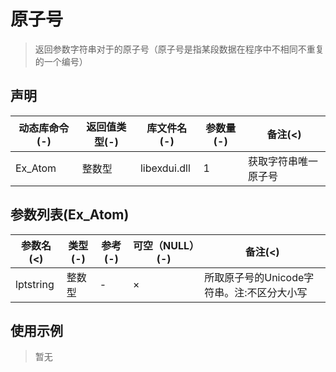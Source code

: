 # 原子号
> 返回参数字符串对于的原子号（原子号是指某段数据在程序中不相同不重复的一个编号）



## 声明

|动态库命令(-)|返回值类型(-)|库文件名(-)|参数量(-)|备注(<)|
|------|------|------|------|------|
|Ex_Atom|整数型|libexdui.dll|1|获取字符串唯一原子号|



## 参数列表(Ex_Atom)

| 参数名(<) | 类型(-) | 参考(-) | 可空（NULL）(-) | 备注(<) |
|------|------|------|------|------|
|lptstring|整数型|-|×|所取原子号的Unicode字符串。注:不区分大小写|



## 使用示例

> 暂无

```Basc

```



